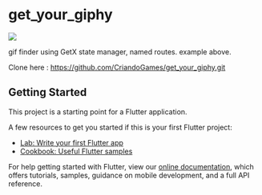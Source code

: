 # get_your_giphy

![](exemple.gif)


gif finder using GetX state manager, named routes. example above.

Clone here : https://github.com/CriandoGames/get_your_giphy.git















## Getting Started

This project is a starting point for a Flutter application.

A few resources to get you started if this is your first Flutter project:

- [Lab: Write your first Flutter app](https://flutter.dev/docs/get-started/codelab)
- [Cookbook: Useful Flutter samples](https://flutter.dev/docs/cookbook)

For help getting started with Flutter, view our
[online documentation](https://flutter.dev/docs), which offers tutorials,
samples, guidance on mobile development, and a full API reference.
